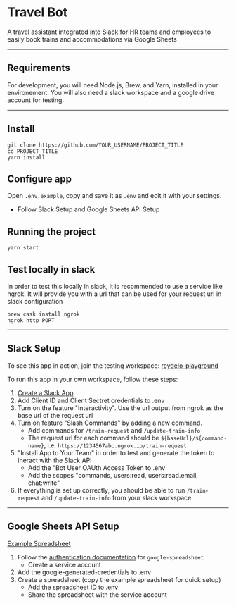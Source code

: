 # Travel Bot

A travel assistant integrated into Slack for HR teams and employees to easily book trains and accommodations via Google Sheets

---

## Requirements

For development, you will need Node.js, Brew, and Yarn, installed in your environement. You will also need a slack workspace and a google drive account for testing.

---

## Install

```
git clone https://github.com/YOUR_USERNAME/PROJECT_TITLE
cd PROJECT_TITLE
yarn install
```

## Configure app

Open `.env.example`, copy and save it as `.env` and edit it with your settings.

- Follow Slack Setup and Google Sheets API Setup

## Running the project

```
yarn start
```

## Test locally in slack

In order to test this locally in slack, it is recommended to use a service like ngrok. It will provide you with a url that can be used for your request url in slack configuration

```
brew cask install ngrok
ngrok http PORT
```

---

## Slack Setup

To see this app in action, join the testing workspace: [reydelo-playground](https://join.slack.com/t/reydelo-playground/shared_invite/zt-fqy3eykw-on73wOD_fgv64hlGAciDjw)

To run this app in your own workspace, follow these steps:

1. [Create a Slack App](https://api.slack.com/apps)
1. Add Client ID and Client Sectret credentials to .env
1. Turn on the feature "Interactivity". Use the url output from ngrok as the base url of the request url
1. Turn on feature "Slash Commands" by adding a new command.
   - Add commands for `/train-request` and `/update-train-info`
   - The request url for each command should be `${baseUrl}/${command-name}`, i.e. `https://1234567abc.ngrok.io/train-request`
1. "Install App to Your Team" in order to test and generate the token to ineract with the Slack API
   - Add the "Bot User OAUth Access Token to .env
   - Add the scopes "commands, users:read, users:read.email, chat:write"
1. If everything is set up correctly, you should be able to run `/train-request` and `/update-train-info` from your slack workspace

---

## Google Sheets API Setup

[Example Spreadsheet](https://docs.google.com/spreadsheets/d/1huFK5vLC6luhdxMXq5lSmAIdv9oyHEAM0NE3SuHkc74/)

1. Follow the [authentication documentation](https://theoephraim.github.io/node-google-spreadsheet/#/getting-started/authentication) for `google-spreadsheet`
   - Create a service account
1. Add the google-generated-credentials to .env
1. Create a spreadsheet (copy the example spreadsheet for quick setup)
   - Add the spreadsheet ID to .env
   - Share the spreadsheet with the service account
